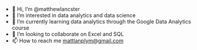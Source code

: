 - 👋 Hi, I’m @matthewlancster
- 👀 I’m interested in data analytics and data science
- 🌱 I’m currently learning data analytics through the Google Data Analytics course
- 💞️ I’m looking to collaborate on Excel and SQL
- 📫 How to reach me mattlanplym@gmail.com

<!---
matthewlancster/matthewlancster is a ✨ special ✨ repository because its `README.md` (this file) appears on your GitHub profile.
You can click the Preview link to take a look at your changes.
--->
